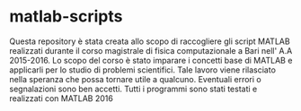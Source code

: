 # matlab-scripts

Questa repository è stata creata allo scopo di raccogliere gli script MATLAB realizzati durante il corso magistrale di fisica computazionale a Bari nell' A.A 2015-2016.
Lo scopo del corso è stato imparare i concetti base di MATLAB e applicarli per lo studio di problemi scientifici. 
Tale lavoro viene rilasciato nella speranza che possa tornare utile a qualcuno. Eventuali errori o segnalazioni sono ben accetti.
Tutti i programmi sono stati testati e realizzati con MATLAB 2016
